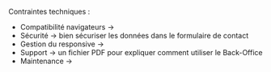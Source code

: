Contraintes techniques :

- Compatibilité navigateurs -> 
- Sécurité -> bien sécuriser les données dans le formulaire de contact
- Gestion du responsive -> 
- Support -> un fichier PDF pour expliquer comment utiliser le Back-Office
- Maintenance -> 